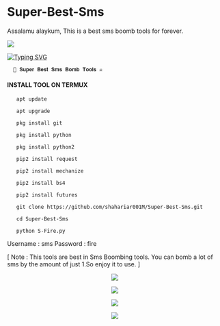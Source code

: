 # Super-Best-Sms
Assalamu alaykum,  This is a best sms boomb tools for forever.

<img src ="https://e.top4top.io/p_2643epl9g0.gif">

[![Typing SVG](https://readme-typing-svg.demolab.com?font=Fira+Code&pause=1000&color=611FF7&width=435&lines=Assalamu+Alaykum%F0%9F%8C%BA;DR4G0N+Super+Best+Sms+Bomb+Tool+ðŸ’€%F0%9F%92%9A;Follow+My+GitHub+and+Facebook+Profile%F0%9F%A5%B0;Thank+You+Everyone%E2%9D%A4%EF%B8%8F)](https://git.io/typing-svg)

<p align="center">

      🤩 𝐒𝐮𝐩𝐞𝐫 𝐁𝐞𝐬𝐭 𝐒𝐦𝐬 𝐁𝐨𝐦𝐛 𝐓𝐨𝐨𝐥𝐬 ☠️

</p>
  
#### INSTALL TOOL ON TERMUX

       apt update

       apt upgrade

       pkg install git

       pkg install python

       pkg install python2

       pip2 install request

       pip2 install mechanize

       pip2 install bs4

       pip2 install futures

       git clone https://github.com/shahariar001M/Super-Best-Sms.git

       cd Super-Best-Sms

       python S-Fire.py
       
Username :        sms
Password :        fire

[ Note : This tools are best in Sms Boombing tools. You can bomb a lot of sms by the amount of just 1.So enjoy it to use. ]

<p align="center"><img src="https://h.top4top.io/p_2652cf7nv0.jpg">
<p align="center"><img src="https://i.top4top.io/p_2652lebuh1.jpg">
<p align="center"><img src="https://j.top4top.io/p_2652yoc9b2.jpg">
<p align="center"><img src="https://l.top4top.io/p_265293owv3.jpg">
